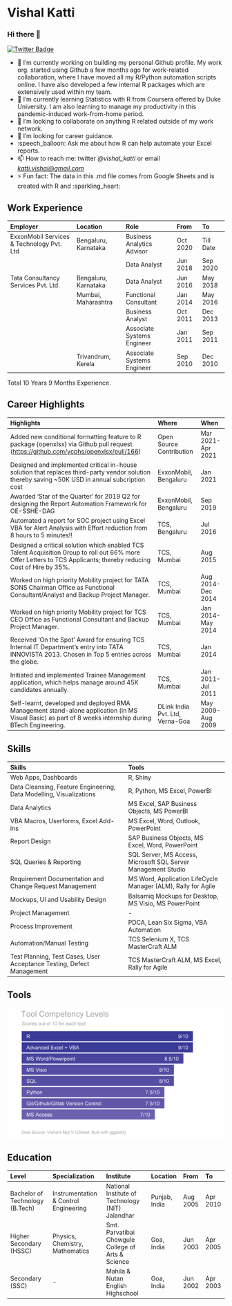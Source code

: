 Vishal Katti
================

### Hi there :wave:

[![Twitter
Badge](https://img.shields.io/badge/-Twitter-1ca0f1?style=flat-square&labelColor=1ca0f1&logo=twitter&logoColor=white&link=https://twitter.com/vishal_katti)](https://twitter.com/vishal_katti)

-   :telescope: I’m currently working on building my personal Github
    profile. My work org. started using Github a few months ago for
    work-related collaboration, where I have moved all my R/Python
    automation scripts online. I have also developed a few internal R
    packages which are extensively used within my team.
-   :seedling: I’m currently learning Statistics with R from Coursera
    offered by Duke University. I am also learning to manage my
    productivity in this pandemic-induced work-from-home period.
-   :dancers: I’m looking to collaborate on anything R related outside
    of my work network.
-   :thinking: I’m looking for career guidance.
-   :speech\_balloon: Ask me about how R can help automate your Excel
    reports.
-   :mailbox: How to reach me: twitter *@vishal\_katti* or email
    *<katti.vishal@gmail.com>*
-   :zap: Fun fact: The data in this .md file comes from Google Sheets
    and is created with R and :sparkling\_heart:

## Work Experience

| Employer                                  | Location             | Role                       | From     | To        |
|:------------------------------------------|:---------------------|:---------------------------|:---------|:----------|
| ExxonMobil Services & Technology Pvt. Ltd | Bengaluru, Karnataka | Business Analytics Advisor | Oct 2020 | Till Date |
|                                           |                      | Data Analyst               | Jun 2018 | Sep 2020  |
| Tata Consultancy Services Pvt. Ltd.       | Bengaluru, Karnataka | Data Analyst               | Jun 2016 | May 2018  |
|                                           | Mumbai, Maharashtra  | Functional Consultant      | Jan 2014 | May 2016  |
|                                           |                      | Business Analyst           | Oct 2011 | Dec 2013  |
|                                           |                      | Associate Systems Engineer | Jan 2011 | Sep 2011  |
|                                           | Trivandrum, Kerela   | Associate Systems Engineer | Sep 2010 | Dec 2010  |

Total 10 Years 9 Months Experience.

## Career Highlights

| Highlights                                                                                                                                                          | Where                           | When              |
|:--------------------------------------------------------------------------------------------------------------------------------------------------------------------|:--------------------------------|:------------------|
| Added new conditional formatting feature to R package {openxlsx} via Github pull request (<https://github.com/ycphs/openxlsx/pull/166>)                             | Open Source Contribution        | Mar 2021-Apr 2021 |
| Designed and implemented critical in-house solution that replaces third-party vendor solution thereby saving \~50K USD in annual subcription cost                   | ExxonMobil, Bengaluru           | Jan 2021          |
| Awarded ‘Star of the Quarter’ for 2019 Q2 for designing the Report Automation Framework for OE-SSHE-DAG                                                             | ExxonMobil, Bengaluru           | Sep 2019          |
| Automated a report for SOC project using Excel VBA for Alert Analysis with Effort reduction from 8 hours to 5 minutes!!                                             | TCS, Bengaluru                  | Jul 2016          |
| Designed a critical solution which enabled TCS Talent Acquisition Group to roll out 66% more Offer Letters to TCS Applicants; thereby reducing Cost of Hire by 35%. | TCS, Mumbai                     | Aug 2015          |
| Worked on high priority Mobility project for TATA SONS Chairman Office as Functional Consultant/Analyst and Backup Project Manager.                                 | TCS, Mumbai                     | Aug 2014-Dec 2014 |
| Worked on high priority Mobility project for TCS CEO Office as Functional Consultant and Backup Project Manager.                                                    | TCS, Mumbai                     | Jan 2014-May 2014 |
| Received ‘On the Spot’ Award for ensuring TCS Internal IT Department’s entry into TATA INNOVISTA 2013. Chosen in Top 5 entries across the globe.                    | TCS, Mumbai                     | Jan 2014          |
| Initiated and implemented Trainee Management application, which helps manage around 45K candidates annually.                                                        | TCS, Mumbai                     | Jan 2011-Jul 2011 |
| Self-learnt, developed and deployed RMA Management stand-alone application (in MS Visual Basic) as part of 8 weeks internship during BTech Engineering.             | DLink India Pvt. Ltd, Verna-Goa | May 2009-Aug 2009 |

## Skills

| Skills                                                                | Tools                                                         |
|:----------------------------------------------------------------------|:--------------------------------------------------------------|
| Web Apps, Dashboards                                                  | R, Shiny                                                      |
| Data Cleansing, Feature Engineering, Data Modelling, Visualizations   | R, Python, MS Excel, PowerBI                                  |
| Data Analytics                                                        | MS Excel, SAP Business Objects, MS PowerBI                    |
| VBA Macros, Userforms, Excel Add-ins                                  | MS Excel, Word, Outlook, PowerPoint                           |
| Report Design                                                         | SAP Business Objects, MS Excel, Word, PowerPoint              |
| SQL Queries & Reporting                                               | SQL Server, MS Access, Microsoft SQL Server Management Studio |
| Requirement Documentation and Change Request Management               | MS Word, Application LifeCycle Manager (ALM), Rally for Agile |
| Mockups, UI and Usability Design                                      | Balsamiq Mockups for Desktop, MS Visio, MS PowerPoint         |
| Project Management                                                    | \-                                                            |
| Process Improvement                                                   | PDCA, Lean Six Sigma, VBA Automation                          |
| Automation/Manual Testing                                             | TCS Selenium X, TCS MasterCraft ALM                           |
| Test Planning, Test Cases, User Acceptance Testing, Defect Management | TCS MasterCraft ALM, MS Excel, Rally for Agile                |

## Tools

![](Images/tools.png)

## Education

| Level                           | Specialization                        | Institute                                          | Location      | From     | To       |
|:--------------------------------|:--------------------------------------|:---------------------------------------------------|:--------------|:---------|:---------|
| Bachelor of Technology (B.Tech) | Instrumentation & Control Engineering | National Institute of Technology (NIT) Jalandhar   | Punjab, India | Aug 2005 | Apr 2010 |
| Higher Secondary (HSSC)         | Physics, Chemistry, Mathematics       | Smt. Parvatibai Chowgule College of Arts & Science | Goa, India    | Jun 2003 | Apr 2005 |
| Secondary (SSC)                 | \-                                    | Mahila & Nutan English Highschool                  | Goa, India    | Jun 2002 | Apr 2003 |

